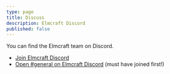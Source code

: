 ```yaml
---
type: page
title: Discuss
description: Elmcraft Discord
published: false
---
```


You can find the Elmcraft team on Discord.

- [Join Elmcraft Discord](https://discord.gg/H4t6xzqbZY)
- [Open #general on Elmcraft Discord](https://discord.com/channels/810480359791132702/810480359791132705) (must have joined first!)

<!-- <discord></discord> -->

